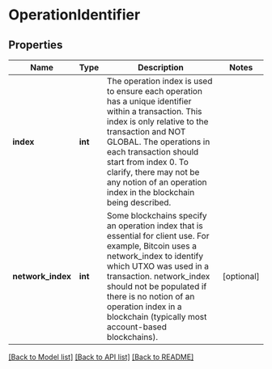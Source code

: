 # OperationIdentifier

## Properties
Name | Type | Description | Notes
------------ | ------------- | ------------- | -------------
**index** | **int** | The operation index is used to ensure each operation has a unique identifier within a transaction. This index is only relative to the transaction and NOT GLOBAL. The operations in each transaction should start from index 0. To clarify, there may not be any notion of an operation index in the blockchain being described. | 
**network_index** | **int** | Some blockchains specify an operation index that is essential for client use. For example, Bitcoin uses a network_index to identify which UTXO was used in a transaction. network_index should not be populated if there is no notion of an operation index in a blockchain (typically most account-based blockchains). | [optional] 

[[Back to Model list]](../README.md#documentation-for-models) [[Back to API list]](../README.md#documentation-for-api-endpoints) [[Back to README]](../README.md)

